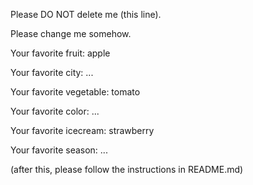Please DO NOT delete me (this line).

Please change me somehow.


Your favorite fruit: apple

Your favorite city: ...

Your favorite vegetable: tomato

Your favorite color: ...

Your favorite icecream: strawberry

Your favorite season: ...


(after this, please follow the instructions in README.md)
